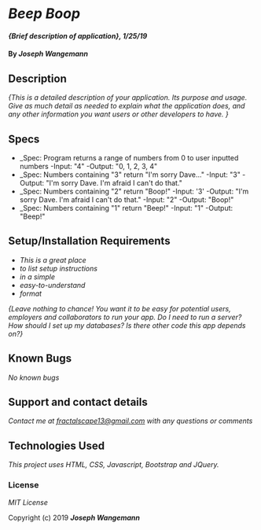 # _Beep Boop_

#### _{Brief description of application}, 1/25/19_

#### By _**Joseph Wangemann**_

## Description

_{This is a detailed description of your application. Its purpose and usage.  Give as much detail as needed to explain what the application does, and any other information you want users or other developers to have. }_

## Specs

  * _Spec: Program returns a range of numbers from 0 to user inputted numbers
      -Input: "4"
      -Output: "0, 1, 2, 3, 4"
  * _Spec: Numbers containing "3" return "I'm sorry Dave..."
      -Input: "3"
      -Output: "I'm sorry Dave. I'm afraid I can't do that."
  * _Spec: Numbers containing "2" return "Boop!"
      -Input: '3'
      -Output: "I'm sorry Dave. I'm afraid I can't do that."
      -Input: "2"
      -Output: "Boop!"
  * _Spec: Numbers containing "1" return "Beep!"
      -Input: "1"
      -Output: "Beep!"

## Setup/Installation Requirements

* _This is a great place_
* _to list setup instructions_
* _in a simple_
* _easy-to-understand_
* _format_

_{Leave nothing to chance! You want it to be easy for potential users, employers and collaborators to run your app. Do I need to run a server? How should I set up my databases? Is there other code this app depends on?}_

## Known Bugs

_No known bugs_

## Support and contact details

_Contact me at fractalscape13@gmail.com with any questions or comments_

## Technologies Used

_This project uses HTML, CSS, Javascript, Bootstrap and JQuery._

### License

*MIT License*

Copyright (c) 2019 **_Joseph Wangemann_**
